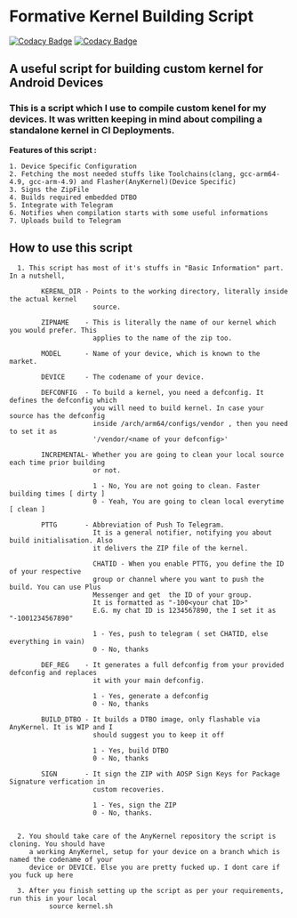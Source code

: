 # Formative Kernel Building Script
[![Codacy Badge](https://api.codacy.com/project/badge/Grade/3394001718b44a258f14be53f7ef27b5)](https://app.codacy.com/gh/STRIX-Project/kernel_build_script?utm_source=github.com&utm_medium=referral&utm_content=STRIX-Project/kernel_build_script&utm_campaign=Badge_Grade)
[![Codacy Badge](https://api.codacy.com/project/badge/Grade/916a254720864c96ba0a4131c128f30c)](https://app.codacy.com/app/Panchajanya1999/myscripts?utm_source=github.com&utm_medium=referral&utm_content=Panchajanya1999/myscripts&utm_campaign=Badge_Grade_Settings)
## A useful script for building custom kernel for Android Devices
### This is a script which I use to compile custom kenel for my devices. It was written keeping in mind about compiling a standalone kernel in CI Deployments.

**Features of this script :**
  ~~~
  1. Device Specific Configuration
  2. Fetching the most needed stuffs like Toolchains(clang, gcc-arm64-4.9, gcc-arm-4.9) and Flasher(AnyKernel)(Device Specific)
  3. Signs the ZipFile
  4. Builds required embedded DTBO
  5. Integrate with Telegram
  6. Notifies when compilation starts with some useful informations
  7. Uploads build to Telegram
  ~~~
## How to use this script

```
  1. This script has most of it's stuffs in "Basic Information" part. In a nutshell, 

        KERENL_DIR - Points to the working directory, literally inside the actual kernel 
                     source.

        ZIPNAME    - This is literally the name of our kernel which you would prefer. This
                     applies to the name of the zip too.

        MODEL      - Name of your device, which is known to the market.

        DEVICE     - The codename of your device. 

        DEFCONFIG  - To build a kernel, you need a defconfig. It defines the defconfig which
                     you will need to build kernel. In case your source has the defconfig 
                     inside /arch/arm64/configs/vendor , then you need to set it as
                     '/vendor/<name of your defconfig>'

        INCREMENTAL- Whether you are going to clean your local source each time prior building
                     or not.

                     1 - No, You are not going to clean. Faster building times [ dirty ]
                     0 - Yeah, You are going to clean local everytime [ clean ]

        PTTG       - Abbreviation of Push To Telegram.
                     It is a general notifier, notifying you about build initialisation. Also
                     it delivers the ZIP file of the kernel.

                     CHATID - When you enable PTTG, you define the ID of your respective
                     group or channel where you want to push the build. You can use Plus
                     Messenger and get  the ID of your group.
                     It is formatted as "-100<your chat ID>"
                     E.G. my chat ID is 1234567890, the I set it as "-1001234567890"

                     1 - Yes, push to telegram ( set CHATID, else everything in vain)
                     0 - No, thanks

        DEF_REG    - It generates a full defconfig from your provided defconfig and replaces
                     it with your main defconfig.

                     1 - Yes, generate a defconfig
                     0 - No, thanks

        BUILD_DTBO - It builds a DTBO image, only flashable via AnyKernel. It is WIP and I 
                     should suggest you to keep it off

                     1 - Yes, build DTBO
                     0 - No, thanks

        SIGN 	   - It sign the ZIP with AOSP Sign Keys for Package Signature verfication in 
        			 custom recoveries. 

        			 1 - Yes, sign the ZIP
        			 0 - No, thanks.

          
  2. You should take care of the AnyKernel repository the script is cloning. You should have
     a working AnyKernel, setup for your device on a branch which is named the codename of your 
     device or DEVICE. Else you are pretty fucked up. I dont care if you fuck up here

  3. After you finish setting up the script as per your requirements, run this in your local
          source kernel.sh
          
```